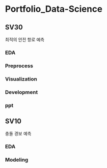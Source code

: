 # Portfolio_Data-Science

## SV30
최적의 안전 항로 예측
### EDA

### Preprocess

### Visualization

### Development

### ppt



## SV10
충돌 경보 예측
### EDA

### Modeling



